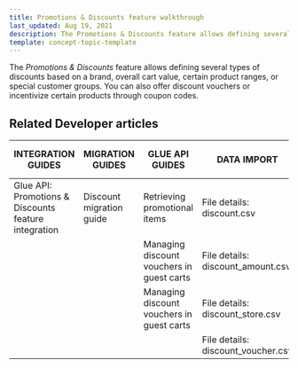 ```yaml
---
title: Promotions & Discounts feature walkthrough
last_updated: Aug 19, 2021
description: The Promotions & Discounts feature allows defining several types of discounts based on a brand, overall cart value, certain product ranges, or special customer groups
template: concept-topic-template
---
```


The _Promotions & Discounts_ feature allows defining several types of discounts based on a brand, overall cart value, certain product ranges, or special customer groups. You can also offer discount vouchers or incentivize certain products through coupon codes.

<!--
To learn more about the feature and to find out how end users use it, see [Promotions & Discounts feature overview](https://documentation.spryker.com/docs/promotions-discounts-feature-overview) for business users.
-->

## Related Developer articles

| INTEGRATION GUIDES  | MIGRATION GUIDES | GLUE API GUIDES | DATA IMPORT | TUTORIALS AND HOWTOS |
|---|---|---|---|---|
| Glue API: Promotions & Discounts feature integration | Discount migration guide | Retrieving promotional items | File details: discount.csv | HowTo - Create discounts based on shipment |
|  |  | Managing discount vouchers in guest carts | File details: discount_amount.csv |  |
|  |  | Managing discount vouchers in guest carts | File details: discount_store.csv |  |
|  |  |  | File details: discount_voucher.csv |  |
